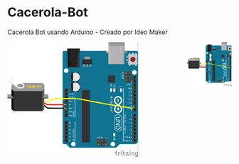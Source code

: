 # Cacerola-Bot
Cacerola Bot usando Arduino - Creado por Ideo Maker

<img align="right" width="100" height="100" src="https://github.com/ideomaker/Cacerola-Bot/blob/master/img/cacerola-esquema.png">


<img src="https://github.com/ideomaker/Cacerola-Bot/blob/master/img/cacerola-esquema.png"/>
